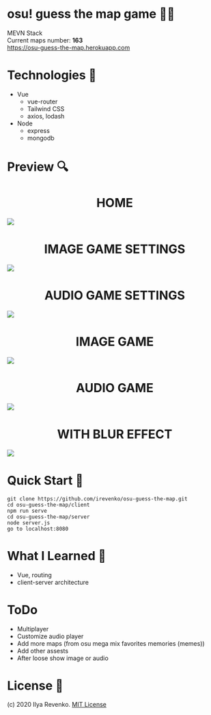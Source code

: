 # osu! guess the map game 🎲🧩
MEVN Stack <br>
Current maps number: <b>163</b> <br>
https://osu-guess-the-map.herokuapp.com

# Technologies 🧾
* Vue
  * vue-router
  * Tailwind CSS
  * axios, lodash
* Node
  * express
  * mongodb

# Preview 🔍
<h1 align="center">HOME</h1>
<img src="https://i.imgur.com/3ZUkLZW.png"> 
<h1 align="center">IMAGE GAME SETTINGS</h1>
<img src="https://i.imgur.com/w7zg8NZ.png">
<h1 align="center">AUDIO GAME SETTINGS</h1>
<img src="https://i.imgur.com/z1DgkH6.png">
<h1 align="center">IMAGE GAME</h1>
<img src="https://i.imgur.com/etrjUsB.png">
<h1 align="center">AUDIO GAME</h1>
<img src="https://i.imgur.com/thuZsB0.png">
<h1 align="center">WITH BLUR EFFECT</h1>
<img src="https://i.imgur.com/I3T2sml.png">

# Quick Start 🚀
```git clone https://github.com/irevenko/osu-guess-the-map.git``` <br>
```cd osu-guess-the-map/client``` <br>
```npm run serve``` <br>
```cd osu-guess-the-map/server```  <br>
```node server.js``` <br>
```go to localhost:8080```

# What I Learned 🧠
* Vue, routing
* client-server architecture

# ToDo
* Multiplayer
* Customize audio player
* Add more maps (from osu mega mix favorites memories (memes))
* Add other assests
* After loose show image or audio

# License 📑 
(c) 2020 Ilya Revenko. [MIT License](https://tldrlegal.com/license/mit-license)